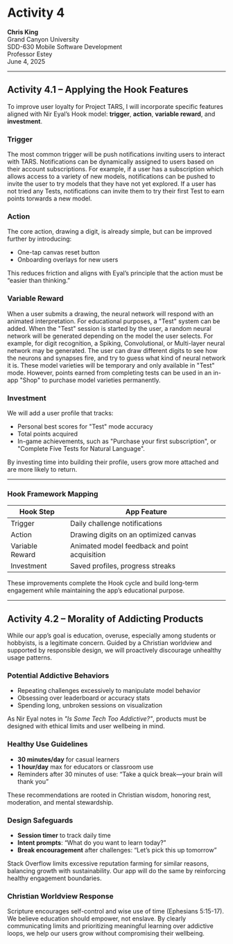 # Activity 4  
**Chris King**  
Grand Canyon University  
SDD-630 Mobile Software Development  
Professor Estey  
June 4, 2025 

---

## **Activity 4.1 – Applying the Hook Features**

To improve user loyalty for Project TARS, I will incorporate specific features aligned with Nir Eyal’s Hook model: **trigger**, **action**, **variable reward**, and **investment**.

### **Trigger**
The most common trigger will be push notifications inviting users to interact with TARS. Notifications can be dynamically assigned to users based on their account subscriptions. For example, if a user has a subscription which allows access to a variety of new models, notifications can be pushed to invite the user to try models that they have not yet explored. If a user has not tried any Tests, notifications can invite them to try their first Test to earn points torwards a new model.

### **Action**
The core action, drawing a digit, is already simple, but can be improved further by introducing:
- One-tap canvas reset button    
- Onboarding overlays for new users  

This reduces friction and aligns with Eyal’s principle that the action must be “easier than thinking.”

### **Variable Reward**
When a user submits a drawing, the neural network will respond with an animated interpretation. For educational purposes, a "Test" system can be added. When the "Test" session is started by the user, a random neural network will be generated depending on the model the user selects. For example, for digit recognition, a Spiking, Convolutional, or Multi-layer neural network may be generated. The user can draw different digits to see how the neurons and synapses fire, and try to guess what kind of neural network it is. These model varieties will be temporary and only available in "Test" mode. However, points earned from completing tests can be used in an in-app "Shop" to purchase model varieties permanently.

### **Investment**
We will add a user profile that tracks:  
- Personal best scores for "Test" mode accuracy  
- Total points acquired
- In-game achievements, such as "Purchase your first subscription", or "Complete Five Tests for Natural Language".  

By investing time into building their profile, users grow more attached and are more likely to return.

---

### **Hook Framework Mapping**
| Hook Step         | App Feature                                      |
|-------------------|--------------------------------------------------|
| Trigger           | Daily challenge notifications                    |
| Action            | Drawing digits on an optimized canvas            |
| Variable Reward   | Animated model feedback and point acquisition     |
| Investment        | Saved profiles, progress streaks           |

These improvements complete the Hook cycle and build long-term engagement while maintaining the app’s educational purpose.

---

## **Activity 4.2 – Morality of Addicting Products**

While our app’s goal is education, overuse, especially among students or hobbyists, is a legitimate concern. Guided by a Christian worldview and supported by responsible design, we will proactively discourage unhealthy usage patterns.

### **Potential Addictive Behaviors**
- Repeating challenges excessively to manipulate model behavior  
- Obsessing over leaderboard or accuracy stats  
- Spending long, unbroken sessions on visualization  

As Nir Eyal notes in *"Is Some Tech Too Addictive?"*, products must be designed with ethical limits and user wellbeing in mind.

### **Healthy Use Guidelines**
- **30 minutes/day** for casual learners  
- **1 hour/day** max for educators or classroom use  
- Reminders after 30 minutes of use: “Take a quick break—your brain will thank you”  

These recommendations are rooted in Christian wisdom, honoring rest, moderation, and mental stewardship.

### **Design Safeguards**
- **Session timer** to track daily time  
- **Intent prompts**: “What do you want to learn today?”  
- **Break encouragement** after challenges: “Let’s pick this up tomorrow”  

Stack Overflow limits excessive reputation farming for similar reasons, balancing growth with sustainability. Our app will do the same by reinforcing healthy engagement boundaries.

### **Christian Worldview Response**
Scripture encourages self-control and wise use of time (Ephesians 5:15-17). We believe education should empower, not enslave. By clearly communicating limits and prioritizing meaningful learning over addictive loops, we help our users grow without compromising their wellbeing.
